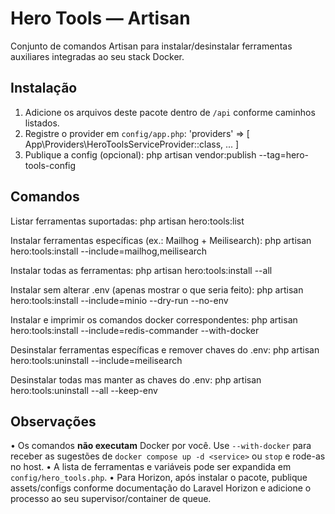 # Hero Tools — Artisan


Conjunto de comandos Artisan para instalar/desinstalar ferramentas auxiliares integradas ao seu stack Docker.


## Instalação


1) Adicione os arquivos deste pacote dentro de `/api` conforme caminhos listados.
2) Registre o provider em `config/app.php`:
   'providers' => [ App\Providers\HeroToolsServiceProvider::class, ... ]
3) Publique a config (opcional):
   php artisan vendor:publish --tag=hero-tools-config


## Comandos


Listar ferramentas suportadas:
php artisan hero:tools:list


Instalar ferramentas específicas (ex.: Mailhog + Meilisearch):
php artisan hero:tools:install --include=mailhog,meilisearch


Instalar todas as ferramentas:
php artisan hero:tools:install --all


Instalar sem alterar .env (apenas mostrar o que seria feito):
php artisan hero:tools:install --include=minio --dry-run --no-env


Instalar e imprimir os comandos docker correspondentes:
php artisan hero:tools:install --include=redis-commander --with-docker


Desinstalar ferramentas específicas e remover chaves do .env:
php artisan hero:tools:uninstall --include=meilisearch


Desinstalar todas mas manter as chaves do .env:
php artisan hero:tools:uninstall --all --keep-env


## Observações


• Os comandos **não executam** Docker por você. Use `--with-docker` para receber as sugestões de `docker compose up -d <service>` ou `stop` e rode-as no host.
• A lista de ferramentas e variáveis pode ser expandida em `config/hero_tools.php`.
• Para Horizon, após instalar o pacote, publique assets/configs conforme documentação do Laravel Horizon e adicione o processo ao seu supervisor/container de queue.
